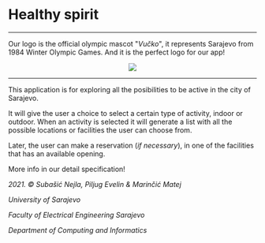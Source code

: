 # Healthy spirit
------------
Our logo is the official olympic mascot "*Vučko*", it represents Sarajevo from 1984 Winter Olympic Games.
And it is the perfect logo for our app!
<p align="center">
  <img src="https://i.imgur.com/5mHUM4Z.png">
</p>



------------
This application is for exploring all the posibilities to be active in the city of Sarajevo.

It will give the user a choice to select a certain type of activity, indoor or outdoor.
When an activity is selected it will generate a list with all the possible locations or facilities the user can choose from.

Later, the user can make a reservation (*if necessary*), in one of the facilities that has an available opening.

More info in our detail specification!

*2021. © Subašić Nejla, Piljug Evelin & Marinčić Matej*

*University of Sarajevo*

*Faculty of Electrical Engineering Sarajevo*

*Department of Computing and Informatics*

